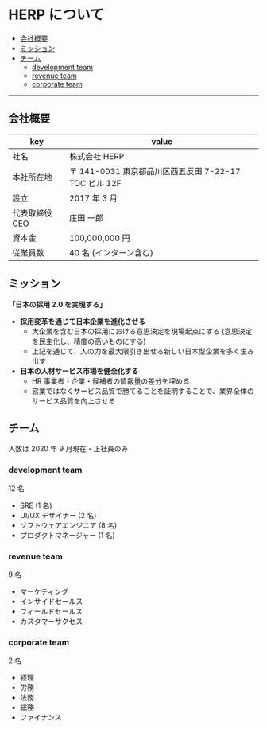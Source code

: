 # HERP について

- [会社概要](#会社概要)
- [ミッション](#ミッション)
- [チーム](#チーム)
  - [development team](#development-team)
  - [revenue team](#revenue-team)
  - [corporate team](#corporate-team)

---

## 会社概要

| key            | value                                                 |
| -------------- | ----------------------------------------------------- |
| 社名           | 株式会社 HERP                                         |
| 本社所在地     | 〒 141-0031 東京都品川区西五反田 7-22-17 TOC ビル 12F |
| 設立           | 2017 年 3 月                                          |
| 代表取締役 CEO | 庄田 一郎                                             |
| 資本金         | 100,000,000 円                                        |
| 従業員数       | 40 名 (インターン含む)                                |

## ミッション

**「日本の採用 2.0 を実現する」**

- **採用変革を通じて日本企業を進化させる**
  - 大企業を含む日本の採用における意思決定を現場起点にする (意思決定を民主化し、精度の高いものにする)
  - 上記を通じて、人の力を最大限引き出せる新しい日本型企業を多く生み出す
- **日本の人材サービス市場を健全化する**
  - HR 事業者・企業・候補者の情報量の差分を埋める
  - 営業ではなくサービス品質で勝てることを証明することで、業界全体のサービス品質を向上させる

## チーム

人数は 2020 年 9 月現在・正社員のみ

### development team

12 名

- SRE (1 名)
- UI/UX デザイナー (2 名)
- ソフトウェアエンジニア (8 名)
- プロダクトマネージャー (1 名)

### revenue team

9 名

- マーケティング
- インサイドセールス
- フィールドセールス
- カスタマーサクセス

### corporate team

2 名

- 経理
- 労務
- 法務
- 総務
- ファイナンス
